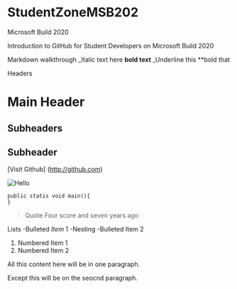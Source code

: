 # StudentZoneMSB202
Microsoft Build 2020


Introduction to GitHub for Student Developers on Microsoft Build 2020

Markdown walkthrough
_Italic text here
**bold text**
_Underline this **bold that



Headers
# Main Header
## Subheaders
## Subheader



[Visit Github] (http://github.com)

![Hello]()

```
public statis void main(){
}
```

>Quote
>Four score and seven years ago


Lists
-Bulleted _Item_ 1
  -Nesting
-Bulleted Item 2


1. Numbered Item 1
2. Numbered Item 2


All this content here
will be in one paragraph.

Except this will be on the seocnd paragraph.



